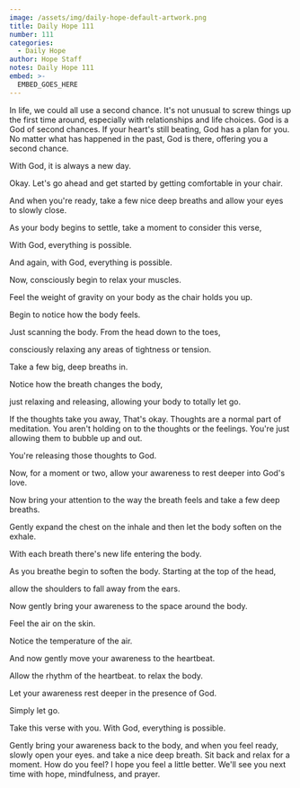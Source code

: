 ```yaml
---
image: /assets/img/daily-hope-default-artwork.png
title: Daily Hope 111
number: 111
categories:
  - Daily Hope
author: Hope Staff
notes: Daily Hope 111
embed: >-
  EMBED_GOES_HERE
---
```

In life, we could all use a second chance. It's not unusual to screw things up the first time around, especially with relationships and life choices. God is a God of second chances. If your heart's still beating, God has a plan for you. No matter what has happened in the past, God is there, offering you a second chance.

With God, it is always a new day.

Okay. Let's go ahead and get started by getting comfortable in your chair.

And when you're ready, take a few nice deep breaths and allow your eyes to slowly close.

As your body begins to settle, take a moment to consider this verse,

With God, everything is possible.

And again, with God, everything is possible.

Now, consciously begin to relax your muscles.

Feel the weight of gravity on your body as the chair holds you up.

Begin to notice how the body feels.

Just scanning the body. From the head down to the toes,

consciously relaxing any areas of tightness or tension.

Take a few big, deep breaths in.

Notice how the breath changes the body,

just relaxing and releasing, allowing your body to totally let go.

If the thoughts take you away, That's okay. Thoughts are a normal part of meditation. You aren't holding on to the thoughts or the feelings. You're just allowing them to bubble up and out.

You're releasing those thoughts to God.

Now, for a moment or two, allow your awareness to rest deeper into God's love.

Now bring your attention to the way the breath feels and take a few deep breaths.

Gently expand the chest on the inhale and then let the body soften on the exhale.

With each breath there's new life entering the body.

As you breathe begin to soften the body. Starting at the top of the head,

allow the shoulders to fall away from the ears.

Now gently bring your awareness to the space around the body.

Feel the air on the skin.

Notice the temperature of the air.

And now gently move your awareness to the heartbeat.

Allow the rhythm of the heartbeat. to relax the body.

Let your awareness rest deeper in the presence of God.

Simply let go.

Take this verse with you. With God, everything is possible.

Gently bring your awareness back to the body, and when you feel ready, slowly open your eyes. and take a nice deep breath. Sit back and relax for a moment. How do you feel? I hope you feel a little better. We'll see you next time with hope, mindfulness, and prayer.

